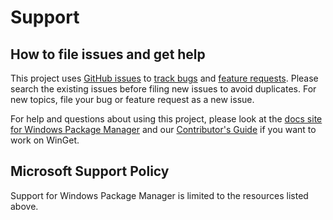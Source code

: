 # Support

## How to file issues and get help

This project uses [GitHub issues][gh-issue] to [track bugs][gh-bug] and [feature requests][gh-feature]. Please search the existing issues before filing new issues to avoid duplicates. For new topics, file your bug or feature request as a new issue.

For help and questions about using this project, please look at the [docs site for Windows Package Manager][docs] and our [Contributor's Guide][contributor] if you want to work on WinGet.

## Microsoft Support Policy

Support for Windows Package Manager is limited to the resources listed above.

[gh-issue]: https://github.com/microsoft/winget-dsc/issues/new/choose
[gh-bug]: https://github.com/microsoft/winget-dsc/issues/new?assignees=&labels=Issue-Bug&projects=&template=Bug_Report.yml
[gh-feature]: https://github.com/microsoft/winget-dsc/issues/new?assignees=&labels=Issue-Feature&projects=&template=Feature_Request.yml
[docs]: https://docs.microsoft.com/windows/package-manager
[contributor]: https://github.com/microsoft/winget-dsc/blob/master/CONTRIBUTING.md